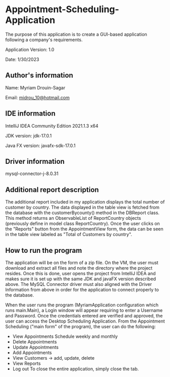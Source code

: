 # Appointment-Scheduling-Application

 
The purpose of this application is to create a GUI-based application following a company's requirements.



Application Version: 1.0

Date: 1/30/2023


## Author's information

Name: Myriam Drouin-Sagar

Email: midrou_10@hotmail.com



## IDE information

IntelliJ IDEA Community Edition 2021.1.3 x64

JDK version: jdk-17.0.1

Java FX version: javafx-sdk-17.0.1



## Driver information

mysql-connector-j-8.0.31



## Additional report description  

The additional report included in my application displays the total number of customer by country.
The data displayed in the table view is fetched from the database with the customerBycounty() method in the DBReport class.
This method returns an ObservableList of ReportCountry objects (previously define in model class ReportCountry).
Once the user clicks on the "Reports" button from the AppointmentView form, the data can be seen in the table view labeled as "Total of Customers by country".



## How to run the program

The application will be on the form of a zip file.
On the VM, the user must download and extract all files and note the directory where the project resides.
Once this is done, user opens the project from IntelliJ IDEA and makes sure it is set up with the same JDK and javaFX version described above.
The MySQL Connector driver must also aligned with the Driver Information from above in order for the application to connect properly to the database.

When the user runs the program (MyriamApplication configuration which runs main.Main), a Login window will appear requiring to enter a Username and Password.
Once the credentials entered are verified and approved, the user can access the Desktop Scheduling Application.
From the Appointment Scheduling ("main form" of the program), the user can do the following:
- View Appointments Schedule weekly and monthly
- Delete Appointments
- Update Appointments
- Add Appointments
- View Customers -> add, update, delete
- View Reports
- Log out
To close the entire application, simply close the tab.
 
  
  

 







 

